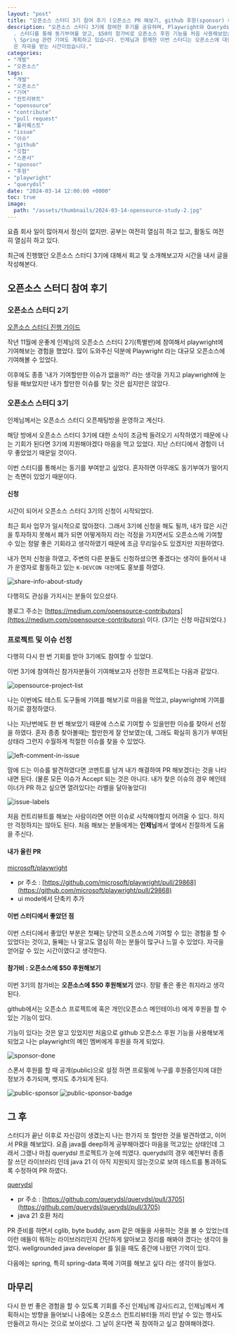 ```yaml
---
layout: "post"
title: "오픈소스 스터디 3기 참여 후기 (오픈소스 PR 해보기, github 후원(sponsor) 해보기)"
description: "오픈소스 스터디 3기에 참여한 후기를 공유하며, Playwright와 Querydsl 프로젝트에 기여한 경험을 소개합니다\
  . 스터디를 통해 동기부여를 얻고, $50의 참가비로 오픈소스 후원 기능을 처음 사용해보았습니다. 다양한 이슈를 해결하며 자신감을 얻었고, 향후\
  \ Spring 관련 기여도 계획하고 있습니다. 인제님과 함께한 이번 스터디는 오픈소스에 대한 이해를 높이고, 다른 참가자들과의 교류를 통해 많\
  은 자극을 받는 시간이었습니다."
categories:
- "개발"
- "오픈소스"
tags:
- "개발"
- "오픈소스"
- "기여"
- "컨트리뷰트"
- "opensource"
- "contribute"
- "pull request"
- "풀리퀘스트"
- "issue"
- "이슈"
- "github"
- "깃헙"
- "스폰서"
- "sponsor"
- "후원"
- "playwright"
- "querydsl"
date: "2024-03-14 12:00:00 +0000"
toc: true
image:
  path: "/assets/thumbnails/2024-03-14-opensource-study-2.jpg"
---
```


요즘 회사 일이 많아져서 정신이 없지만. 공부는 여전히 열심히 하고 있고, 활동도 여전히 열심히 하고 있다.

최근에 진행했던 오픈소스 스터디 3기에 대해서 회고 및 소개해보고자 시간을 내서 글을 작성해본다.

## 오픈소스 스터디 참여 후기

### 오픈소스 스터디 2기

[오픈소스 스터디 진행 가이드](https://jonghoonpark.com/2023/11/26/opensource-study)

작년 11월에 운좋게 인제님의 오픈소스 스터디 2기(특별반)에 참여해서 playwright에 기여해보는 경험을 했었다.
많이 도와주신 덕분에 Playwright 라는 대규모 오픈소스에 기여해볼 수 있었다.

이후에도 종종 '내가 기여할만한 이슈가 없을까?' 라는 생각을 가지고 playwright에 눈팅을 해보았지만 내가 할만한 이슈를 찾는 것은 쉽지만은 않았다.

### 오픈소스 스터디 3기

인제님께서는 오픈소스 스터디 오픈채팅방을 운영하고 계신다.

해당 방에서 오픈소스 스터디 3기에 대한 소식이 조금씩 들려오기 시작하였기 때문에 나는 기회가 된다면 3기에 지원해야겠다 마음을 먹고 있었다. 지난 스터디에서 경험이 너무 좋았었기 때문일 것이다.

이번 스터디를 통해서는 동기를 부여받고 싶었다. 혼자하면 아무래도 동기부여가 떨어지는 측면이 있었기 때문이다.

#### 신청

시간이 되어서 오픈소스 스터디 3기의 신청이 시작되었다.

최근 회사 업무가 일시적으로 많아졌다. 그래서 3기에 신청을 해도 될까, 내가 많은 시간을 투자하지 못해서 폐가 되면 어떻게하지 라는 걱정을 가지면서도 오픈소스에 기여할 수 있는 정말 좋은 기회라고 생각하였기 때문에 조금 무리일수도 있겠지만 지원하였다.

내가 먼저 신청을 하였고, 주변의 다른 분들도 신청하셨으면 좋겠다는 생각이 들어서 내가 운영자로 활동하고 있는 `K-DEVCON 대전`에도 홍보를 하였다.

![share-info-about-study](/assets/images/2024-03-14-opensource-study-2/share-info-about-study.jpeg)

다행히도 관심을 가지시는 분들이 있으셨다.

블로그 주소는 [https://medium.com/opensource-contributors](https://medium.com/opensource-contributors) 이다. (3기는 신청 마감되었다.)

### 프로젝트 및 이슈 선정

다행히 다시 한 번 기회를 받아 3기에도 참여할 수 있었다.

이번 3기에 참여하신 참가자분들이 기여해보고자 선정한 프로젝트는 다음과 같았다.

![opensource-project-list](/assets/images/2024-03-14-opensource-study-2/opensource-project-list.png)

나는 이번에도 테스트 도구들에 기여를 해보기로 마음을 먹었고, playwright에 기여를 하기로 결정하였다.

나는 지난번에도 한 번 해보았기 때문에 스스로 기여할 수 있을만한 이슈를 찾아서 선정을 하였다.
혼자 종종 찾아볼때는 할만한게 잘 안보였는데, 그래도 확실히 동기가 부여된 상태라 그런지 수월하게 적절한 이슈를 찾을 수 있었다.

![left-comment-in-issue](/assets/images/2024-03-14-opensource-study-2/left-comment-in-issue.png)

맘에 드는 이슈를 발견하였다면 코멘트를 남겨 내가 해결하여 PR 해보겠다는 것을 나타내면 된다.
(물론 모든 이슈가 Accept 되는 것은 아니다. 내가 찾은 이슈의 경우 메인테이너가 PR 하고 싶으면 열려있다는 라벨을 달아놓았다)

![issue-labels](/assets/images/2024-03-14-opensource-study-2/issue-labels.png)

처음 컨트리뷰트를 해보는 사람이라면 어떤 이슈로 시작해야할지 어려울 수 있다.
하지만 걱정하지는 않아도 된다. 처음 해보는 분들에게는 **인제님**께서 옆에서 친절하게 도움을 주신다.

#### 내가 올린 PR

[microsoft/playwright](https://github.com/microsoft/playwright)

- pr 주소 : [https://github.com/microsoft/playwright/pull/29868](https://github.com/microsoft/playwright/pull/29868)
- ui mode에서 단축키 추가

#### 이번 스터디에서 좋았던 점

이번 스터디에서 좋았던 부분은
첫째는 당연히 오픈소스에 기여할 수 있는 경험을 할 수 있었다는 것이고,
둘째는 나 말고도 열심히 하는 분들이 많구나 느낄 수 있었다. 자극을 얻어갈 수 있는 시간이였다고 생각한다.

#### 참가비 : 오픈소스에 $50 후원해보기

이번 3기의 참가비는 **오픈소스에 $50 후원해보기** 였다. 정말 좋은 좋은 취지라고 생각된다.

github에서는 오픈소스 프로젝트에 혹은 개인(오픈소스 메인테이너) 에게 후원을 할 수 있는 기능이 있다.

기능이 있다는 것은 알고 있었지만 처음으로 github 오픈소스 후원 기능을 사용해보게 되었고 나는 playwright의 메인 멤버에게 후원을 하게 되었다.

![sponsor-done](/assets/images/2024-03-14-opensource-study-2/sponsor-done.png)

스폰서 후원를 할 때 공개(public)으로 설정 하면 프로필에 누구를 후원중인지에 대한 정보가 추가되며, 뱃지도 추가되게 된다.

![public-sponsor](/assets/images/2024-03-14-opensource-study-2/public-sponsor.png)
![public-sponsor-badge](/assets/images/2024-03-14-opensource-study-2/public-sponsor-badge.png)

## 그 후

스터디가 끝난 이후로 자신감이 생겼는지 나는 한가지 또 할만한 것을 발견하였고, 이어서 PR을 해보았다.
요즘 java를 deep하게 공부해야겠다 마음을 먹고있는 상태인데 그래서 그랬나 마침 querydsl 프로젝트가 눈에 띄였다.
querydsl의 경우 예전부터 종종 잘 쓰던 라이브러리 인데 java 21 이 아직 지원되지 않는것으로 보여 테스트를 통과하도록 수정하여 PR 하였다.

[querydsl](https://github.com/querydsl/querydsl)

- pr 주소 : [https://github.com/querydsl/querydsl/pull/3705](https://github.com/querydsl/querydsl/pull/3705)
- java 21 호환 처리

PR 준비를 하면서 cglib, byte buddy, asm 같은 애들을 사용하는 것을 볼 수 있었는데
이런 애들이 뭐하는 라이브러리인지 간단하게 알아보고 정리를 해봐야 겠다는 생각이 들었다.
wellgrounded java developer 를 읽을 때도 중간에 나왔던 기억이 있다.

다음에는 spring, 특히 spring-data 쪽에 기여를 해보고 싶다 라는 생각이 들었다.

## 마무리

다시 한 번 좋은 경험을 할 수 있도록 기회를 주신 인제님께 감사드리고,
인제님께서 계획하시는 방향을 들어보니 나중에는 오픈소스 컨트리뷰터들 끼리 만날 수 있는 행사도 만들려고 하시는 것으로 보이셨다.
그 날이 온다면 꼭 참여하고 싶고 참여해야겠다.
